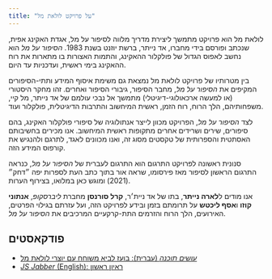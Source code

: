 ```yaml
---
title: "על פרויקט לולאת מל"
---
```


לולאת מל הוא פרויקט מתמשך ליצירת מדריך מלווה לסיפור על מל, אגדת האקינג אפית, שנכתב ופורסם בידי מחברו, אד נייתר, ברשת יוזנט בשנת 1983. _הסיפור על מל_ הוא נחשב לאפוס הגדול של פולקלור ההאקינג, והתמות האצורות בו מתארות את רוח ההאקינג בימי ראשית, ועדכניות עד היום.

בין מטרותיו של פרויקט לולאת מל נמצאת גם משימת איסוף המידע ותתי-הסיפורים המקיפים את _הסיפור על מל_, מחבר הסיפור, גיבורי הסיפור ואחרים. זהו מחקר היסטורי (או למעשה ארכאולוגי-דיגיטלי) מתמשך אל נבכי עולמם של אד נייתר, מל קיי, משפחותיהם, הלך הרוח, רוח הזמן, ראשית המיחשוב והתרבות הדיגיטלית, פולקלור ועוד.

לצד _הסיפור על מל_, הפרויקט מכוון לייצר אנתולוגיה של סיפורי פולקלור האקינג, בהם סיפורים, שירים ושרידים אחרים מתקופות ראשית המיחשוב. אנו מכירים בחשיבותם האסתטית והספרותית של טקסטים מסוג זה, ואנו מכוונים לאגד, לתרגם ולהנגיש את קורפוס המידע הזה.

סנונית ראשונה לפרויקט התרגום הוא התרגום לעברית של _הסיפור על מל_, כנראה התרגום הראשון לסיפור מאז פירסומו, שראה אור בתוך כתב העת לספרות יפה ״דחק״ (2021) ומוגש כאן במלואו, בצירוף הערות.

אנו מודים ל**לארה נייתר**, בתו של אד ניית׳ר, **קרל סורנסן** מחברת _ליברסקופ_, **אנתוני קוזו** ו**אסף ליכטש** על תרומתם בזמן ובידע לפרויקט הזה, ועל עזרתם בגילוי הפרטים, האירועים, הלך הרוח והזרמים התת-קרקעיים המרכיבים את _הסיפור על מל_.

## פודקאסטים

- [_עושים תוכנה_ (עברית): בועז לביא משוחח עם יוצרי לולאת מל](https://www.osimhistoria.com/software/ep120-loop)
- [_JS Jabber_ (English): ראיון ראשון](https://topenddevs.com/podcasts/javascript-jabber/episodes/the-story-of-mel-with-tomer-lichtash-and-david-frankiel-jsj-544)
